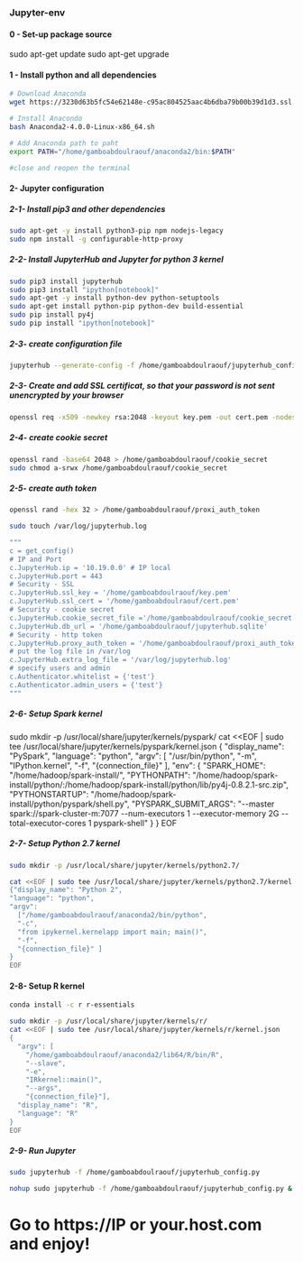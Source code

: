 ### Jupyter-env

#### 0 - Set-up package source
sudo apt-get update
sudo apt-get upgrade

#### 1 - Install python and all dependencies
```sh
# Download Anaconda
wget https://3230d63b5fc54e62148e-c95ac804525aac4b6dba79b00b39d1d3.ssl.cf1.rackcdn.com/Anaconda2-4.0.0-Linux-x86_64.sh

# Install Anacondo
bash Anaconda2-4.0.0-Linux-x86_64.sh

# Add Anaconda path to paht
export PATH="/home/gamboabdoulraouf/anaconda2/bin:$PATH"

#close and reopen the terminal

  ```
  
#### 2- Jupyter configuration 
##### 2-1- Install pip3 and other dependencies
```sh
sudo apt-get -y install python3-pip npm nodejs-legacy
sudo npm install -g configurable-http-proxy

```

##### 2-2- Install JupyterHub and Jupyter for python 3 kernel
```sh
sudo pip3 install jupyterhub
sudo pip3 install "ipython[notebook]"
sudo apt-get -y install python-dev python-setuptools
sudo apt-get install python-pip python-dev build-essential
sudo pip install py4j
sudo pip install "ipython[notebook]"

```

##### 2-3- create configuration file 
```sh
jupyterhub --generate-config -f /home/gamboabdoulraouf/jupyterhub_config.py
```

##### 2-3- Create and add SSL certificat, so that your password is not sent unencrypted by your browser
```sh
openssl req -x509 -newkey rsa:2048 -keyout key.pem -out cert.pem -nodes -days 365

```

##### 2-4- create cookie secret
```sh
openssl rand -base64 2048 > /home/gamboabdoulraouf/cookie_secret
sudo chmod a-srwx /home/gamboabdoulraouf/cookie_secret

```

##### 2-5- create auth token
```sh
openssl rand -hex 32 > /home/gamboabdoulraouf/proxi_auth_token

sudo touch /var/log/jupyterhub.log

"""
c = get_config()
# IP and Port
c.JupyterHub.ip = '10.19.0.0' # IP local
c.JupyterHub.port = 443
# Security - SSL
c.JupyterHub.ssl_key = '/home/gamboabdoulraouf/key.pem'
c.JupyterHub.ssl_cert = '/home/gamboabdoulraouf/cert.pem'
# Security - cookie secret
c.JupyterHub.cookie_secret_file ='/home/gamboabdoulraouf/cookie_secret'
c.JupyterHub.db_url = '/home/gamboabdoulraouf/jupyterhub.sqlite'
# Security - http token
c.JupyterHub.proxy_auth_token = '/home/gamboabdoulraouf/proxi_auth_token'
# put the log file in /var/log
c.JupyterHub.extra_log_file = '/var/log/jupyterhub.log'
# specify users and admin
c.Authenticator.whitelist = {'test'}
c.Authenticator.admin_users = {'test'}
"""

```

##### 2-6- Setup Spark kernel
sudo mkdir -p /usr/local/share/jupyter/kernels/pyspark/
cat <<EOF | sudo tee /usr/local/share/jupyter/kernels/pyspark/kernel.json
{
 "display_name": "PySpark",
 "language": "python",
 "argv": [
  "/usr/bin/python",
  "-m",
  "IPython.kernel",
  "-f",
  "{connection_file}"
 ],
 "env": {
  "SPARK_HOME": "/home/hadoop/spark-install/",
  "PYTHONPATH": "/home/hadoop/spark-install/python/:/home/hadoop/spark-install/python/lib/py4j-0.8.2.1-src.zip",
  "PYTHONSTARTUP": "/home/hadoop/spark-install/python/pyspark/shell.py",
  "PYSPARK_SUBMIT_ARGS": "--master spark://spark-cluster-m:7077 --num-executors 1 --executor-memory 2G --total-executor-cores 1 pyspark-shell"
 }
}
EOF

##### 2-7- Setup Python 2.7 kernel
```sh
sudo mkdir -p /usr/local/share/jupyter/kernels/python2.7/

cat <<EOF | sudo tee /usr/local/share/jupyter/kernels/python2.7/kernel.json
{"display_name": "Python 2", 
"language": "python", 
"argv": 
  ["/home/gamboabdoulraouf/anaconda2/bin/python", 
  "-c", 
  "from ipykernel.kernelapp import main; main()", 
  "-f", 
  "{connection_file}" ]
}
EOF

```

#### 2-8- Setup R kernel
```sh
conda install -c r r-essentials

sudo mkdir -p /usr/local/share/jupyter/kernels/r/
cat <<EOF | sudo tee /usr/local/share/jupyter/kernels/r/kernel.json
{
  "argv": [
    "/home/gamboabdoulraouf/anaconda2/lib64/R/bin/R", 
    "--slave", 
	"-e", 
	"IRkernel::main()", 
	"--args", 
	"{connection_file}"],
  "display_name": "R",
  "language": "R"
}
EOF

```

##### 2-9- Run Jupyter
```sh
sudo jupyterhub -f /home/gamboabdoulraouf/jupyterhub_config.py

nohup sudo jupyterhub -f /home/gamboabdoulraouf/jupyterhub_config.py &

```

# Go to https://IP or your.host.com and enjoy!

